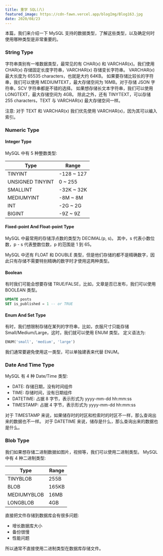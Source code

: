 ```yaml
---
title: 重学 SQL(八)
featured_image: https://cdn-fawn.vercel.app/blogImg/Blog163.jpg
date: 2020/08/23
---
```


本篇，我们来介绍一下 MySQL 支持的数据类型，了解这些类型，以及确定何时使用哪种类型是非常重要的。

### String Type
字符串类别有一堆数据类型，最常见的有 CHAR(x) 和 VARCHAR(x)。我们使用 CHAR(x) 存储固定长度字符串，VARCHAR(x) 存储变长字符串。
VARCHAR(x) 最大长度为 65535 characters，也就是大约 64KB。
如果要存储比较长的字符串，我们可以使用 MEDIUMTEXT，最大存储空间为 16MB。对于存储 JSON 字符串，SCV 字符串都是不错的选择。
如果想存储长文本字符串，我们可以使用 LONGTEXT，最大存储空间为 4GB。
除此之外，还有 TINYTEXT，可以存储 255 characters，TEXT 与 VARCHAR(x) 最大存储空间一样。

注意: 对于 TEXT 和 VARCHAR(x) 我们优先使用 VARCHAR(x)，因为其可以编入索引。
### Numeric Type
#### Integer Type
MySQL 中有 5 种整数类型: 

| Type             | Range      |
|------------------|------------|
| TINYINT          | -128 ~ 127 |
| UNSIGNED TINYINT | 0 ~ 255    |
| SMALLINT         | -32K ~ 32K |
| MEDIUMYINT       | -8M ~ 8M   |
| INT              | -2G ~ 2G   |
| BIGINT           | -9Z ~ 9Z   |


#### Fixed-point And Float-point Type
MySQL 中最常用的存储浮点数的类型为 DECIMAL(p, s)。
其中，s 代表小数位数，p - s 代表整数位数，p 的范围是 1 到 65。

MySQL 中还有 FLOAT 和 DOUBLE 类型，但是他们存储的都不是精确数字，因此只有存储不需要特别精确的数字时才使用这两种类型。

#### Boolean
有时我们可能会想要存储 TRUE/FALSE，比如，文章是否已发布，我们可以使用 BOOLEAN 类型。
``` sql
UPDATE posts
SET is_published = 1 -- or TRUE
```

#### Enum And Set Type
有时，我们想限制存储在某列的字符串，比如，衣服尺寸只能存储 Small/Medium/Large，这时，我们就可以使用 ENUM 类型。
定义语法为:
``` sql
ENUM('small', 'medium', 'large')
```

我们通常要避免使用这一类型，可以单独建表来代替 ENUM。

### Date And Time Type
MySQL 有 4 种 Date/Time 类型: 
- DATE: 存储日期，没有时间组件
- TIME: 存储时间，没有日期组件
- DATETIME: 占据 8 字节，表示形式为 yyyy-mm-dd hh:mm:ss
- TIMESTAMP: 占据 4 字节，表示形式为 yyyy-mm-dd hh:mm:ss

对于 TIMESTAMP 来说，如果储存时的时区和检索时的时区不一样，那么查询出来的数据也不一样。
对于 DATETIME 来说，储存是什么，那么查询出来的数据也是什么。

### Blob Type
我们如果想存储二进制数据如图片，视频等，我们可以使用二进制类型。
MySQL 中有 4 种二进制类型: 

| Type        | Range |
|-------------|-------|
| TINYBLOB    | 255B  |
| BLOB        | 165KB |
| MEDIUMYBLOB | 16MB  |
| LONGBLOB    | 4GB   |

直接把文件存储到数据库会有很多问题: 
- 增长数据库大小
- 备份很慢
- 性能问题

所以通常不直接使用二进制类型在数据库存储文件。